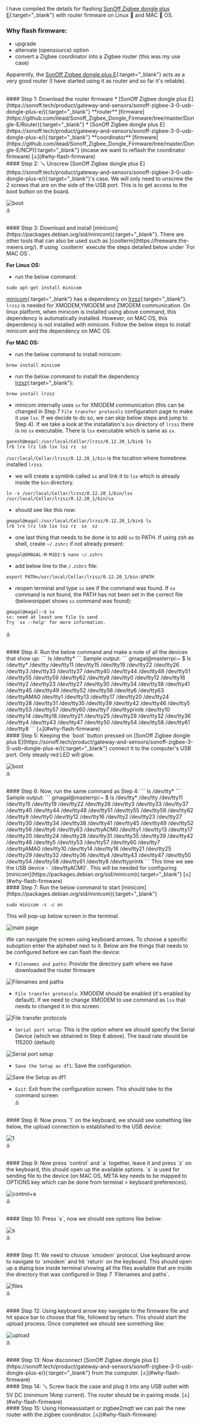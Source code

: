 I have compiled the details for flashing [SonOff Zigbee dongle plus E](https://sonoff.tech/product/gateway-and-sensors/sonoff-zigbee-3-0-usb-dongle-plus-e/){:target="_blank"} with router firmware on Linux 🐧 and MAC  OS.

### Why flash firmware:
- upgrade
- alternate (opensource) option
- convert a Zigbee coordinator into a Zigbee router (this was my use case)


Apparently, the [SonOff Zigbee dongle plus E](https://sonoff.tech/product/gateway-and-sensors/sonoff-zigbee-3-0-usb-dongle-plus-e/){:target="_blank"} acts as a very good router (I have started using it as router and so far it's reliable).

<br/>
#### Step 1:
Download the router firmware
* [SonOff Zigbee dongle plus E](https://sonoff.tech/product/gateway-and-sensors/sonoff-zigbee-3-0-usb-dongle-plus-e/){:target="_blank"} **router** [firmware](https://github.com/itead/Sonoff_Zigbee_Dongle_Firmware/tree/master/Dongle-E/Router){:target="_blank"}
* [SonOff Zigbee dongle plus E](https://sonoff.tech/product/gateway-and-sensors/sonoff-zigbee-3-0-usb-dongle-plus-e/){:target="_blank"} **coordinator** [firmware](https://github.com/itead/Sonoff_Zigbee_Dongle_Firmware/tree/master/Dongle-E/NCP){:target="_blank"} (incase we want to reflash the coordinator firmware)  
[🔝](#why-flash-firmware)

<br/>
#### Step 2:
🪛 Unscrew [SonOff Zigbee dongle plus E](https://sonoff.tech/product/gateway-and-sensors/sonoff-zigbee-3-0-usb-dongle-plus-e/){:target="_blank"}'s case. We will only need to unscrew the 2 screws that are on the side of the USB port. This is to get access to the boot button on the board.

![boot](https://raw.githubusercontent.com/gmrock/gmrock.github.io/main/media/C51079D8-DC05-4C04-B209-061AA596CF41.jpeg)  
[🔝](#why-flash-firmware)

<br/>
#### Step 3:
Download and install [minicom](https://packages.debian.org/sid/minicom){:target="_blank"}. There are other tools that can also be used such as
[coolterm](https://freeware.the-meiers.org/). If using `coolterm` execute the steps detailed below under `For MAC OS`. 

**For Linux OS:**
* run the below command:
```
sudo apt-get install minicom
```
[minicom](https://packages.debian.org/sid/minicom){:target="_blank"} has a dependency on [lrzsz](https://www.ohse.de/uwe/software/lrzsz.html){:target="_blank"}. `lrzsz` is needed for XMODEM,YMODEM and ZMODEM communication. On linux platform, when minicom is installed using above command, this dependency is automatically installed. However, on MAC OS, this dependency is not installed with minicom. Follow the below steps to install minicom and the dependency on MAC OS.

**For MAC OS:**
* run the below command to install minicom:
```
brew install minicom
```
* run the below command to install the dependency [lrzsz](https://www.ohse.de/uwe/software/lrzsz.html){:target="_blank"}:
```
brew install lrzsz
```
* minicom internally uses `sx` for XMODEM communication (this can be changed in Step 7 `File transfer protocols` configuration page to make it use `lsx`. If we decide to do so, we can skip below steps and jump to Step 4). If we take a look at the installation's `bin` directory of `lrzsz` there is no `sx` executable.
There is `lsx` executable which is same as `sx`. 

```
ganesh@magal:/usr/local/Cellar/lrzsz/0.12.20_1/bin$ ls
lrb	lrx	lrz	lsb	lsx	lsz	rz	sz
```
`/usr/local/Cellar/lrzsz/0.12.20_1/bin` is the location where homebrew installed `lrzsz`.
* we will create a symlink called `sx` and link it to `lsx` which is already inside the `bin` directory.

```
ln -s /usr/local/Cellar/lrzsz/0.12.20_1/bin/lsx /usr/local/Cellar/lrzsz/0.12.20_1/bin/sx

```
* should see like this now:
```
gmagal@magal:/usr/local/Cellar/lrzsz/0.12.20_1/bin$ ls
lrb	lrx	lrz	lsb	lsx	lsz	rz	sx	sz
```
* one last thing that needs to be done is to add `sx` to PATH. If using zsh as shell, create `~/.zshrc` if not already present:
```
gmagal@GMAGAL-M-M1D2:$ nano ~/.zshrc
```
* add below line to the `/.zshrc` file:
```
export PATH=/usr/local/Cellar/lrzsz/0.12.20_1/bin:$PATH
```
* reopen terminal and type `sx` see if the command was found. If `sx` command is not found, the PATH has not been set in the correct file (belowsnippet shows `sx` command was found):
```
gmagal@magal:~$ sx
sx: need at least one file to send
Try `sx --help' for more information.
```  
[🔝](#why-flash-firmware)

<br/>
#### Step 4:
Run the below command and make a note of all the devices that show up:
```
ls /dev/tty*
```
Sample output:
```
gmagal@masterrpi:~ $ ls /dev/tty*
/dev/tty    /dev/tty11  /dev/tty15  /dev/tty19  /dev/tty22  /dev/tty26  /dev/tty3   /dev/tty33  /dev/tty37  /dev/tty40  /dev/tty44  /dev/tty48  /dev/tty51  /dev/tty55  /dev/tty59  /dev/tty62  /dev/tty9
/dev/tty0   /dev/tty12  /dev/tty16  /dev/tty2   /dev/tty23  /dev/tty27  /dev/tty30  /dev/tty34  /dev/tty38  /dev/tty41  /dev/tty45  /dev/tty49  /dev/tty52  /dev/tty56  /dev/tty6   /dev/tty63  /dev/ttyAMA0
/dev/tty1   /dev/tty13  /dev/tty17  /dev/tty20  /dev/tty24  /dev/tty28  /dev/tty31  /dev/tty35  /dev/tty39  /dev/tty42  /dev/tty46  /dev/tty5   /dev/tty53  /dev/tty57  /dev/tty60  /dev/tty7   /dev/ttyprintk
/dev/tty10  /dev/tty14  /dev/tty18  /dev/tty21  /dev/tty25  /dev/tty29  /dev/tty32  /dev/tty36  /dev/tty4   /dev/tty43  /dev/tty47  /dev/tty50  /dev/tty54  /dev/tty58  /dev/tty61  /dev/tty8
```  
[🔝](#why-flash-firmware)

<br/>
#### Step 5:
Keeping the `boot` button pressed on [SonOff Zigbee dongle plus E](https://sonoff.tech/product/gateway-and-sensors/sonoff-zigbee-3-0-usb-dongle-plus-e/){:target="_blank"} connect it to the computer's USB port. Only steady red LED will glow.

![boot](https://raw.githubusercontent.com/gmrock/gmrock.github.io/main/media/52D26826-0C80-4EA5-98C3-D78BD44C0809.jpeg)  
[🔝](#why-flash-firmware)

<br/>
#### Step 6:
Now, run the same command as Step 4:
```
ls /dev/tty*
```
Sample output:
```
gmagal@masterrpi:~ $ ls /dev/tty*
/dev/tty    /dev/tty11  /dev/tty15  /dev/tty19  /dev/tty22  /dev/tty26  /dev/tty3   /dev/tty33  /dev/tty37  /dev/tty40  /dev/tty44  /dev/tty48  /dev/tty51  /dev/tty55  /dev/tty59  /dev/tty62  /dev/tty9
/dev/tty0   /dev/tty12  /dev/tty16  /dev/tty2   /dev/tty23  /dev/tty27  /dev/tty30  /dev/tty34  /dev/tty38  /dev/tty41  /dev/tty45  /dev/tty49  /dev/tty52  /dev/tty56  /dev/tty6   /dev/tty63  /dev/ttyACM0
/dev/tty1   /dev/tty13  /dev/tty17  /dev/tty20  /dev/tty24  /dev/tty28  /dev/tty31  /dev/tty35  /dev/tty39  /dev/tty42  /dev/tty46  /dev/tty5   /dev/tty53  /dev/tty57  /dev/tty60  /dev/tty7   /dev/ttyAMA0
/dev/tty10  /dev/tty14  /dev/tty18  /dev/tty21  /dev/tty25  /dev/tty29  /dev/tty32  /dev/tty36  /dev/tty4   /dev/tty43  /dev/tty47  /dev/tty50  /dev/tty54  /dev/tty58  /dev/tty61  /dev/tty8   /dev/ttyprintk
```
This time we see the USB device - `/dev/ttyACM0`. This will be needed for configuring [minicom](https://packages.debian.org/sid/minicom){:target="_blank"}  
[🔝](#why-flash-firmware)

<br/>
#### Step 7:
Run the below command to start [minicom](https://packages.debian.org/sid/minicom){:target="_blank"}

```
sudo minicom -s -c on
```
This will pop-up below screen in the terminal.

![main page](https://raw.githubusercontent.com/gmrock/gmrock.github.io/main/media/minicom_1.png)

We can navigate the screen using keyboard arrows. To choose a specific suboption enter the alphabet next to it.
Below are the things that needs to be configured before we can flash the device:
* `Filenames and paths`: Provide the directory path where we have downloaded the router firmware

![Filenames and paths](https://raw.githubusercontent.com/gmrock/gmrock.github.io/main/media/minicom2.png)


* `File transfer protocols`: XMODEM should be enabled (it's enabled by default). If we need to change XMODEM to use command as `lsx` that needs to changed it in this screen.

![File transfer protocols](https://raw.githubusercontent.com/gmrock/gmrock.github.io/main/media/minicom_3.png)

* `Serial port setup`: This is the option where we should specify the Serial Device (which we obtained in Step 6 above). The baud rate should be 115200 (default)

![Serial port setup](https://raw.githubusercontent.com/gmrock/gmrock.github.io/main/media/minicom4.png)

* `Save the Setup as df1`: Save the configuration.

![Save the Setup as df1](https://raw.githubusercontent.com/gmrock/gmrock.github.io/main/media/minicom_5.png)

* `Exit`: Exit from the configuration screen. This should take to the command screen  
[🔝](#why-flash-firmware)

<br/>
#### Step 8:
Now press `1` on the keyboard, we should see something like below, the upload connection is established to the USB device:

![1](https://raw.githubusercontent.com/gmrock/gmrock.github.io/main/media/minicom6.png)  
[🔝](#why-flash-firmware)

<br/>
#### Step 9:
Now press `control` and `a` together, leave it and press `z` on the keyboard, this should open up the available options. `s` is used for sending file to the device (on MAC OS, META key needs to be mapped to OPTIONS key which can be done from terminal > keyboard preferences).

![control+a](https://raw.githubusercontent.com/gmrock/gmrock.github.io/main/media/minicom7a.png)  
[🔝](#why-flash-firmware)

<br/>
#### Step 10:
Press `s`, now we should see options like below:

![s](https://raw.githubusercontent.com/gmrock/gmrock.github.io/main/media/minicom7b.png)  
[🔝](#why-flash-firmware)

<br/>
#### Step 11:
We need to choose `xmodem` protocol. Use keyboard arrow to navigate to `xmodem` and hit `return` on the keyboard. This should open up a dialog box inside terminal showing all the files available that are inside the directory that was configured in Step 7 `Filenames and paths`.

![files](https://raw.githubusercontent.com/gmrock/gmrock.github.io/main/media/minicom7c.png)  
[🔝](#why-flash-firmware)

<br/>
#### Step 12:
Using keyboard arrow key navigate to the firmware file and hit space bar to choose that file, followed by return. This should start the upload
process. Once completed we should see something like:

![upload](https://raw.githubusercontent.com/gmrock/gmrock.github.io/main/media/minicom7d.png)  
[🔝](#why-flash-firmware)

<br/>
#### Step 13:
Now disconnect [SonOff Zigbee dongle plus E](https://sonoff.tech/product/gateway-and-sensors/sonoff-zigbee-3-0-usb-dongle-plus-e/){:target="_blank"} from the computer.  
[🔝](#why-flash-firmware)

<br/>
#### Step 14:
🪛 Screw back the case and plug it into any USB outlet with 5V DC (minimum 1Amp current). The router should be in pairing mode.  
[🔝](#why-flash-firmware)

<br/>
#### Step 15:
Using Homeassistant or zigbee2mqtt we can pair the new router with the zigbee coordinator.  
[🔝](#why-flash-firmware)

<script src="https://utteranc.es/client.js" repo="gmrock/gmrock.github.io" issue-term="pathname" label="Comments" theme="github-light" crossorigin="anonymous" async> </script> 
